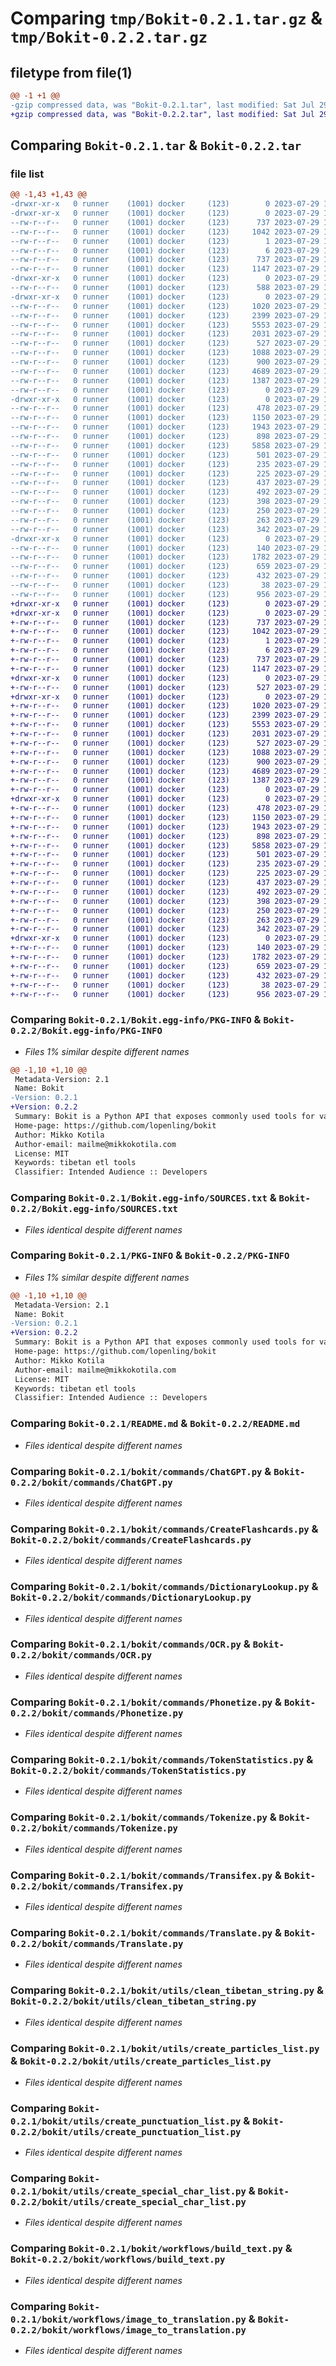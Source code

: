 # Comparing `tmp/Bokit-0.2.1.tar.gz` & `tmp/Bokit-0.2.2.tar.gz`

## filetype from file(1)

```diff
@@ -1 +1 @@
-gzip compressed data, was "Bokit-0.2.1.tar", last modified: Sat Jul 29 11:21:03 2023, max compression
+gzip compressed data, was "Bokit-0.2.2.tar", last modified: Sat Jul 29 11:25:42 2023, max compression
```

## Comparing `Bokit-0.2.1.tar` & `Bokit-0.2.2.tar`

### file list

```diff
@@ -1,43 +1,43 @@
-drwxr-xr-x   0 runner    (1001) docker     (123)        0 2023-07-29 11:21:03.842401 Bokit-0.2.1/
-drwxr-xr-x   0 runner    (1001) docker     (123)        0 2023-07-29 11:21:03.838401 Bokit-0.2.1/Bokit.egg-info/
--rw-r--r--   0 runner    (1001) docker     (123)      737 2023-07-29 11:21:03.000000 Bokit-0.2.1/Bokit.egg-info/PKG-INFO
--rw-r--r--   0 runner    (1001) docker     (123)     1042 2023-07-29 11:21:03.000000 Bokit-0.2.1/Bokit.egg-info/SOURCES.txt
--rw-r--r--   0 runner    (1001) docker     (123)        1 2023-07-29 11:21:03.000000 Bokit-0.2.1/Bokit.egg-info/dependency_links.txt
--rw-r--r--   0 runner    (1001) docker     (123)        6 2023-07-29 11:21:03.000000 Bokit-0.2.1/Bokit.egg-info/top_level.txt
--rw-r--r--   0 runner    (1001) docker     (123)      737 2023-07-29 11:21:03.842401 Bokit-0.2.1/PKG-INFO
--rw-r--r--   0 runner    (1001) docker     (123)     1147 2023-07-29 11:20:53.000000 Bokit-0.2.1/README.md
-drwxr-xr-x   0 runner    (1001) docker     (123)        0 2023-07-29 11:21:03.838401 Bokit-0.2.1/bokit/
--rw-r--r--   0 runner    (1001) docker     (123)      588 2023-07-29 11:20:53.000000 Bokit-0.2.1/bokit/__init__.py
-drwxr-xr-x   0 runner    (1001) docker     (123)        0 2023-07-29 11:21:03.838401 Bokit-0.2.1/bokit/commands/
--rw-r--r--   0 runner    (1001) docker     (123)     1020 2023-07-29 11:20:53.000000 Bokit-0.2.1/bokit/commands/ChatGPT.py
--rw-r--r--   0 runner    (1001) docker     (123)     2399 2023-07-29 11:20:53.000000 Bokit-0.2.1/bokit/commands/CreateFlashcards.py
--rw-r--r--   0 runner    (1001) docker     (123)     5553 2023-07-29 11:20:53.000000 Bokit-0.2.1/bokit/commands/DictionaryLookup.py
--rw-r--r--   0 runner    (1001) docker     (123)     2031 2023-07-29 11:20:53.000000 Bokit-0.2.1/bokit/commands/OCR.py
--rw-r--r--   0 runner    (1001) docker     (123)      527 2023-07-29 11:20:53.000000 Bokit-0.2.1/bokit/commands/Phonetize.py
--rw-r--r--   0 runner    (1001) docker     (123)     1088 2023-07-29 11:20:53.000000 Bokit-0.2.1/bokit/commands/TokenStatistics.py
--rw-r--r--   0 runner    (1001) docker     (123)      900 2023-07-29 11:20:53.000000 Bokit-0.2.1/bokit/commands/Tokenize.py
--rw-r--r--   0 runner    (1001) docker     (123)     4689 2023-07-29 11:20:53.000000 Bokit-0.2.1/bokit/commands/Transifex.py
--rw-r--r--   0 runner    (1001) docker     (123)     1387 2023-07-29 11:20:53.000000 Bokit-0.2.1/bokit/commands/Translate.py
--rw-r--r--   0 runner    (1001) docker     (123)        0 2023-07-29 11:20:53.000000 Bokit-0.2.1/bokit/commands/__init__.py
-drwxr-xr-x   0 runner    (1001) docker     (123)        0 2023-07-29 11:21:03.842401 Bokit-0.2.1/bokit/utils/
--rw-r--r--   0 runner    (1001) docker     (123)      478 2023-07-29 11:20:53.000000 Bokit-0.2.1/bokit/utils/__init__.py
--rw-r--r--   0 runner    (1001) docker     (123)     1150 2023-07-29 11:20:53.000000 Bokit-0.2.1/bokit/utils/clean_tibetan_string.py
--rw-r--r--   0 runner    (1001) docker     (123)     1943 2023-07-29 11:20:53.000000 Bokit-0.2.1/bokit/utils/create_particles_list.py
--rw-r--r--   0 runner    (1001) docker     (123)      898 2023-07-29 11:20:53.000000 Bokit-0.2.1/bokit/utils/create_punctuation_list.py
--rw-r--r--   0 runner    (1001) docker     (123)     5858 2023-07-29 11:20:53.000000 Bokit-0.2.1/bokit/utils/create_special_char_list.py
--rw-r--r--   0 runner    (1001) docker     (123)      501 2023-07-29 11:20:53.000000 Bokit-0.2.1/bokit/utils/create_stopword_list.py
--rw-r--r--   0 runner    (1001) docker     (123)      235 2023-07-29 11:20:53.000000 Bokit-0.2.1/bokit/utils/is_all_latin.py
--rw-r--r--   0 runner    (1001) docker     (123)      225 2023-07-29 11:20:53.000000 Bokit-0.2.1/bokit/utils/is_all_tibetan.py
--rw-r--r--   0 runner    (1001) docker     (123)      437 2023-07-29 11:20:53.000000 Bokit-0.2.1/bokit/utils/is_partly_tibetan.py
--rw-r--r--   0 runner    (1001) docker     (123)      492 2023-07-29 11:20:53.000000 Bokit-0.2.1/bokit/utils/pdf_to_image.py
--rw-r--r--   0 runner    (1001) docker     (123)      398 2023-07-29 11:20:53.000000 Bokit-0.2.1/bokit/utils/read_text_from_file.py
--rw-r--r--   0 runner    (1001) docker     (123)      250 2023-07-29 11:20:53.000000 Bokit-0.2.1/bokit/utils/remove_non_tibetan.py
--rw-r--r--   0 runner    (1001) docker     (123)      263 2023-07-29 11:20:53.000000 Bokit-0.2.1/bokit/utils/tibetan_to_wylie.py
--rw-r--r--   0 runner    (1001) docker     (123)      342 2023-07-29 11:20:53.000000 Bokit-0.2.1/bokit/utils/wylie_to_tibetan.py
-drwxr-xr-x   0 runner    (1001) docker     (123)        0 2023-07-29 11:21:03.842401 Bokit-0.2.1/bokit/workflows/
--rw-r--r--   0 runner    (1001) docker     (123)      140 2023-07-29 11:20:53.000000 Bokit-0.2.1/bokit/workflows/__init__.py
--rw-r--r--   0 runner    (1001) docker     (123)     1782 2023-07-29 11:20:53.000000 Bokit-0.2.1/bokit/workflows/build_text.py
--rw-r--r--   0 runner    (1001) docker     (123)      659 2023-07-29 11:20:53.000000 Bokit-0.2.1/bokit/workflows/image_to_translation.py
--rw-r--r--   0 runner    (1001) docker     (123)      432 2023-07-29 11:20:53.000000 Bokit-0.2.1/bokit/workflows/pdf_to_translation.py
--rw-r--r--   0 runner    (1001) docker     (123)       38 2023-07-29 11:21:03.842401 Bokit-0.2.1/setup.cfg
--rw-r--r--   0 runner    (1001) docker     (123)      956 2023-07-29 11:20:54.000000 Bokit-0.2.1/setup.py
+drwxr-xr-x   0 runner    (1001) docker     (123)        0 2023-07-29 11:25:42.715031 Bokit-0.2.2/
+drwxr-xr-x   0 runner    (1001) docker     (123)        0 2023-07-29 11:25:42.711031 Bokit-0.2.2/Bokit.egg-info/
+-rw-r--r--   0 runner    (1001) docker     (123)      737 2023-07-29 11:25:42.000000 Bokit-0.2.2/Bokit.egg-info/PKG-INFO
+-rw-r--r--   0 runner    (1001) docker     (123)     1042 2023-07-29 11:25:42.000000 Bokit-0.2.2/Bokit.egg-info/SOURCES.txt
+-rw-r--r--   0 runner    (1001) docker     (123)        1 2023-07-29 11:25:42.000000 Bokit-0.2.2/Bokit.egg-info/dependency_links.txt
+-rw-r--r--   0 runner    (1001) docker     (123)        6 2023-07-29 11:25:42.000000 Bokit-0.2.2/Bokit.egg-info/top_level.txt
+-rw-r--r--   0 runner    (1001) docker     (123)      737 2023-07-29 11:25:42.715031 Bokit-0.2.2/PKG-INFO
+-rw-r--r--   0 runner    (1001) docker     (123)     1147 2023-07-29 11:25:34.000000 Bokit-0.2.2/README.md
+drwxr-xr-x   0 runner    (1001) docker     (123)        0 2023-07-29 11:25:42.715031 Bokit-0.2.2/bokit/
+-rw-r--r--   0 runner    (1001) docker     (123)      527 2023-07-29 11:25:34.000000 Bokit-0.2.2/bokit/__init__.py
+drwxr-xr-x   0 runner    (1001) docker     (123)        0 2023-07-29 11:25:42.715031 Bokit-0.2.2/bokit/commands/
+-rw-r--r--   0 runner    (1001) docker     (123)     1020 2023-07-29 11:25:34.000000 Bokit-0.2.2/bokit/commands/ChatGPT.py
+-rw-r--r--   0 runner    (1001) docker     (123)     2399 2023-07-29 11:25:34.000000 Bokit-0.2.2/bokit/commands/CreateFlashcards.py
+-rw-r--r--   0 runner    (1001) docker     (123)     5553 2023-07-29 11:25:34.000000 Bokit-0.2.2/bokit/commands/DictionaryLookup.py
+-rw-r--r--   0 runner    (1001) docker     (123)     2031 2023-07-29 11:25:34.000000 Bokit-0.2.2/bokit/commands/OCR.py
+-rw-r--r--   0 runner    (1001) docker     (123)      527 2023-07-29 11:25:34.000000 Bokit-0.2.2/bokit/commands/Phonetize.py
+-rw-r--r--   0 runner    (1001) docker     (123)     1088 2023-07-29 11:25:34.000000 Bokit-0.2.2/bokit/commands/TokenStatistics.py
+-rw-r--r--   0 runner    (1001) docker     (123)      900 2023-07-29 11:25:34.000000 Bokit-0.2.2/bokit/commands/Tokenize.py
+-rw-r--r--   0 runner    (1001) docker     (123)     4689 2023-07-29 11:25:34.000000 Bokit-0.2.2/bokit/commands/Transifex.py
+-rw-r--r--   0 runner    (1001) docker     (123)     1387 2023-07-29 11:25:34.000000 Bokit-0.2.2/bokit/commands/Translate.py
+-rw-r--r--   0 runner    (1001) docker     (123)        0 2023-07-29 11:25:34.000000 Bokit-0.2.2/bokit/commands/__init__.py
+drwxr-xr-x   0 runner    (1001) docker     (123)        0 2023-07-29 11:25:42.715031 Bokit-0.2.2/bokit/utils/
+-rw-r--r--   0 runner    (1001) docker     (123)      478 2023-07-29 11:25:34.000000 Bokit-0.2.2/bokit/utils/__init__.py
+-rw-r--r--   0 runner    (1001) docker     (123)     1150 2023-07-29 11:25:34.000000 Bokit-0.2.2/bokit/utils/clean_tibetan_string.py
+-rw-r--r--   0 runner    (1001) docker     (123)     1943 2023-07-29 11:25:34.000000 Bokit-0.2.2/bokit/utils/create_particles_list.py
+-rw-r--r--   0 runner    (1001) docker     (123)      898 2023-07-29 11:25:34.000000 Bokit-0.2.2/bokit/utils/create_punctuation_list.py
+-rw-r--r--   0 runner    (1001) docker     (123)     5858 2023-07-29 11:25:34.000000 Bokit-0.2.2/bokit/utils/create_special_char_list.py
+-rw-r--r--   0 runner    (1001) docker     (123)      501 2023-07-29 11:25:34.000000 Bokit-0.2.2/bokit/utils/create_stopword_list.py
+-rw-r--r--   0 runner    (1001) docker     (123)      235 2023-07-29 11:25:34.000000 Bokit-0.2.2/bokit/utils/is_all_latin.py
+-rw-r--r--   0 runner    (1001) docker     (123)      225 2023-07-29 11:25:34.000000 Bokit-0.2.2/bokit/utils/is_all_tibetan.py
+-rw-r--r--   0 runner    (1001) docker     (123)      437 2023-07-29 11:25:34.000000 Bokit-0.2.2/bokit/utils/is_partly_tibetan.py
+-rw-r--r--   0 runner    (1001) docker     (123)      492 2023-07-29 11:25:34.000000 Bokit-0.2.2/bokit/utils/pdf_to_image.py
+-rw-r--r--   0 runner    (1001) docker     (123)      398 2023-07-29 11:25:34.000000 Bokit-0.2.2/bokit/utils/read_text_from_file.py
+-rw-r--r--   0 runner    (1001) docker     (123)      250 2023-07-29 11:25:34.000000 Bokit-0.2.2/bokit/utils/remove_non_tibetan.py
+-rw-r--r--   0 runner    (1001) docker     (123)      263 2023-07-29 11:25:34.000000 Bokit-0.2.2/bokit/utils/tibetan_to_wylie.py
+-rw-r--r--   0 runner    (1001) docker     (123)      342 2023-07-29 11:25:34.000000 Bokit-0.2.2/bokit/utils/wylie_to_tibetan.py
+drwxr-xr-x   0 runner    (1001) docker     (123)        0 2023-07-29 11:25:42.715031 Bokit-0.2.2/bokit/workflows/
+-rw-r--r--   0 runner    (1001) docker     (123)      140 2023-07-29 11:25:34.000000 Bokit-0.2.2/bokit/workflows/__init__.py
+-rw-r--r--   0 runner    (1001) docker     (123)     1782 2023-07-29 11:25:34.000000 Bokit-0.2.2/bokit/workflows/build_text.py
+-rw-r--r--   0 runner    (1001) docker     (123)      659 2023-07-29 11:25:34.000000 Bokit-0.2.2/bokit/workflows/image_to_translation.py
+-rw-r--r--   0 runner    (1001) docker     (123)      432 2023-07-29 11:25:34.000000 Bokit-0.2.2/bokit/workflows/pdf_to_translation.py
+-rw-r--r--   0 runner    (1001) docker     (123)       38 2023-07-29 11:25:42.715031 Bokit-0.2.2/setup.cfg
+-rw-r--r--   0 runner    (1001) docker     (123)      956 2023-07-29 11:25:34.000000 Bokit-0.2.2/setup.py
```

### Comparing `Bokit-0.2.1/Bokit.egg-info/PKG-INFO` & `Bokit-0.2.2/Bokit.egg-info/PKG-INFO`

 * *Files 1% similar despite different names*

```diff
@@ -1,10 +1,10 @@
 Metadata-Version: 2.1
 Name: Bokit
-Version: 0.2.1
+Version: 0.2.2
 Summary: Bokit is a Python API that exposes commonly used tools for various Tibetan language workflows.
 Home-page: https://github.com/lopenling/bokit
 Author: Mikko Kotila
 Author-email: mailme@mikkokotila.com
 License: MIT
 Keywords: tibetan etl tools
 Classifier: Intended Audience :: Developers
```

### Comparing `Bokit-0.2.1/Bokit.egg-info/SOURCES.txt` & `Bokit-0.2.2/Bokit.egg-info/SOURCES.txt`

 * *Files identical despite different names*

### Comparing `Bokit-0.2.1/PKG-INFO` & `Bokit-0.2.2/PKG-INFO`

 * *Files 1% similar despite different names*

```diff
@@ -1,10 +1,10 @@
 Metadata-Version: 2.1
 Name: Bokit
-Version: 0.2.1
+Version: 0.2.2
 Summary: Bokit is a Python API that exposes commonly used tools for various Tibetan language workflows.
 Home-page: https://github.com/lopenling/bokit
 Author: Mikko Kotila
 Author-email: mailme@mikkokotila.com
 License: MIT
 Keywords: tibetan etl tools
 Classifier: Intended Audience :: Developers
```

### Comparing `Bokit-0.2.1/README.md` & `Bokit-0.2.2/README.md`

 * *Files identical despite different names*

### Comparing `Bokit-0.2.1/bokit/commands/ChatGPT.py` & `Bokit-0.2.2/bokit/commands/ChatGPT.py`

 * *Files identical despite different names*

### Comparing `Bokit-0.2.1/bokit/commands/CreateFlashcards.py` & `Bokit-0.2.2/bokit/commands/CreateFlashcards.py`

 * *Files identical despite different names*

### Comparing `Bokit-0.2.1/bokit/commands/DictionaryLookup.py` & `Bokit-0.2.2/bokit/commands/DictionaryLookup.py`

 * *Files identical despite different names*

### Comparing `Bokit-0.2.1/bokit/commands/OCR.py` & `Bokit-0.2.2/bokit/commands/OCR.py`

 * *Files identical despite different names*

### Comparing `Bokit-0.2.1/bokit/commands/Phonetize.py` & `Bokit-0.2.2/bokit/commands/Phonetize.py`

 * *Files identical despite different names*

### Comparing `Bokit-0.2.1/bokit/commands/TokenStatistics.py` & `Bokit-0.2.2/bokit/commands/TokenStatistics.py`

 * *Files identical despite different names*

### Comparing `Bokit-0.2.1/bokit/commands/Tokenize.py` & `Bokit-0.2.2/bokit/commands/Tokenize.py`

 * *Files identical despite different names*

### Comparing `Bokit-0.2.1/bokit/commands/Transifex.py` & `Bokit-0.2.2/bokit/commands/Transifex.py`

 * *Files identical despite different names*

### Comparing `Bokit-0.2.1/bokit/commands/Translate.py` & `Bokit-0.2.2/bokit/commands/Translate.py`

 * *Files identical despite different names*

### Comparing `Bokit-0.2.1/bokit/utils/clean_tibetan_string.py` & `Bokit-0.2.2/bokit/utils/clean_tibetan_string.py`

 * *Files identical despite different names*

### Comparing `Bokit-0.2.1/bokit/utils/create_particles_list.py` & `Bokit-0.2.2/bokit/utils/create_particles_list.py`

 * *Files identical despite different names*

### Comparing `Bokit-0.2.1/bokit/utils/create_punctuation_list.py` & `Bokit-0.2.2/bokit/utils/create_punctuation_list.py`

 * *Files identical despite different names*

### Comparing `Bokit-0.2.1/bokit/utils/create_special_char_list.py` & `Bokit-0.2.2/bokit/utils/create_special_char_list.py`

 * *Files identical despite different names*

### Comparing `Bokit-0.2.1/bokit/workflows/build_text.py` & `Bokit-0.2.2/bokit/workflows/build_text.py`

 * *Files identical despite different names*

### Comparing `Bokit-0.2.1/bokit/workflows/image_to_translation.py` & `Bokit-0.2.2/bokit/workflows/image_to_translation.py`

 * *Files identical despite different names*


